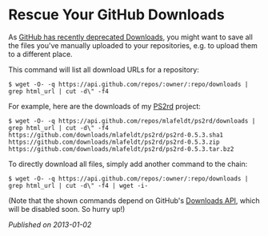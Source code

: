 # Rescue Your GitHub Downloads

As [GitHub has recently deprecated Downloads](https://github.com/blog/1302-goodbye-uploads), you might want to save all the files you've manually uploaded to your repositories, e.g. to upload them to a different place.

This command will list all download URLs for a repository:

	$ wget -O- -q https://api.github.com/repos/:owner/:repo/downloads | grep html_url | cut -d\" -f4

For example, here are the downloads of my [PS2rd](http://mlafeldt.github.com/ps2rd) project:

	$ wget -O- -q https://api.github.com/repos/mlafeldt/ps2rd/downloads | grep html_url | cut -d\" -f4
	https://github.com/downloads/mlafeldt/ps2rd/ps2rd-0.5.3.sha1
	https://github.com/downloads/mlafeldt/ps2rd/ps2rd-0.5.3.zip
	https://github.com/downloads/mlafeldt/ps2rd/ps2rd-0.5.3.tar.bz2

To directly download all files, simply add another command to the chain:

	$ wget -O- -q https://api.github.com/repos/:owner/:repo/downloads | grep html_url | cut -d\" -f4 | wget -i-

(Note that the shown commands depend on GitHub's [Downloads API](http://developer.github.com/v3/repos/downloads/), which will be disabled soon. So hurry up!)

_Published on 2013-01-02_
